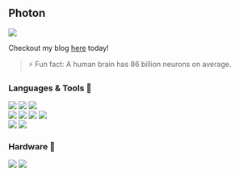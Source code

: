 ## Photon

![](https://img.shields.io/github/followers/1487quantum?style=for-the-badge)

Checkout my blog [here](https://cyaninfinite.com) today!

<!--
**1487quantum/1487quantum** is a ✨ _special_ ✨ repository because its `README.md` (this file) appears on your GitHub profile.

Here are some ideas to get you started:

- 🔭 I’m currently working on ...
- 🌱 I’m currently learning ...
- 👯 I’m looking to collaborate on ...
- 🤔 I’m looking for help with ...
- 💬 Ask me about ...
- 📫 How to reach me: ...
- 😄 Pronouns: ...
- ⚡ Fun fact: ...
-->

> ⚡ Fun fact: A human brain has 86 billion neurons on average.

### Languages & Tools 🧰
<img src="https://img.shields.io/badge/javascript%20-%23323330.svg?&style=for-the-badge&logo=javascript&logoColor=%23F7DF1E"/> <img src="https://img.shields.io/badge/html5%20-%23E34F26.svg?&style=for-the-badge&logo=html5&logoColor=white"/>
<img src="https://img.shields.io/badge/css3%20-%231572B6.svg?&style=for-the-badge&logo=css3&logoColor=white"/><br/>
<img src="https://img.shields.io/badge/c++%20-%2300599C.svg?&style=for-the-badge&logo=c%2B%2B&ogoColor=white"/>
<img src="https://img.shields.io/badge/c%20-%23306998.svg?&style=for-the-badge&logo=c&logoColor=white"/>
<img src="https://img.shields.io/badge/python%20-%234B8BBE.svg?&style=for-the-badge&logo=python&logoColor=white"/>
<img src="https://img.shields.io/badge/shell_script%20-%2376C48E.svg?&style=for-the-badge&logo=gnu-bash&logoColor=white"/><br/>
<img src="https://img.shields.io/badge/github%20-%23121011.svg?&style=for-the-badge&logo=github&logoColor=white"/>
<img src="https://img.shields.io/badge/markdown-%2349576B.svg?&style=for-the-badge&logo=markdown&logoColor=white"/>

### Hardware 💽
<img src="https://img.shields.io/badge/-Arduino-00979D?style=for-the-badge&logo=Arduino&logoColor=white"/> <img src="https://img.shields.io/badge/-Raspberry%20Pi-C51A4A?style=for-the-badge&logo=Raspberry-Pi"/>
